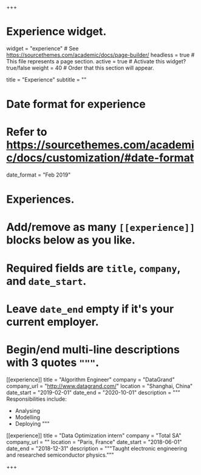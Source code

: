 +++
# Experience widget.
widget = "experience"  # See https://sourcethemes.com/academic/docs/page-builder/
headless = true  # This file represents a page section.
active = true  # Activate this widget? true/false
weight = 40  # Order that this section will appear.

title = "Experience"
subtitle = ""

# Date format for experience
#   Refer to https://sourcethemes.com/academic/docs/customization/#date-format
date_format = "Feb 2019"

# Experiences.
#   Add/remove as many `[[experience]]` blocks below as you like.
#   Required fields are `title`, `company`, and `date_start`.
#   Leave `date_end` empty if it's your current employer.
#   Begin/end multi-line descriptions with 3 quotes `"""`.
[[experience]]
  title = "Algorithm Engineer"
  company = "DataGrand"
  company_url = "http://www.datagrand.com/"
  location = "Shanghai, China"
  date_start = "2019-02-01"
  date_end = "2020-10-01"
  description = """
  Responsibilities include:
  
  * Analysing
  * Modelling
  * Deploying
  """

[[experience]]
  title = "Data Optimization intern"
  company = "Total SA"
  company_url = ""
  location = "Paris, France"
  date_start = "2018-06-01"
  date_end = "2018-12-31"
  description = """Taught electronic engineering and researched semiconductor physics."""

+++
